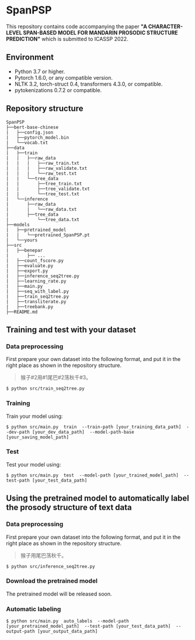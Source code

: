 # SpanPSP
This repository contains code accompanying the paper **"A CHARACTER-LEVEL SPAN-BASED MODEL FOR MANDARIN PROSODIC STRUCTURE PREDICTION"** which is submitted to ICASSP 2022.

## Environment
* Python 3.7 or higher.
* Pytorch 1.6.0, or any compatible version.
* NLTK 3.2, torch-struct 0.4, transformers 4.3.0, or compatible.
* pytokenizations 0.7.2 or compatible.

## Repository structure
```
SpanPSP
├──bert-base-chinese
|   ├──config.json
|   ├──pytorch_model.bin
|   └──vocab.txt
├──data
|   ├──train
|   |   ├──raw_data
|   |   |   ├──raw_train.txt
|   |   |   ├──raw_validate.txt
|   |   |   └──raw_test.txt
|   |   └──tree_data
|   |       ├──tree_train.txt
|   |       ├──tree_validate.txt
|   |       └──tree_test.txt
|   └──inference
|       ├──raw_data
|       |   └──raw_data.txt
|       ├──tree_data
|           └──tree_data.txt
├──models
|   ├──pretrained_model
|   |   └──pretrained_SpanPSP.pt
|   └──yours
├──src
|   ├──benepar
|       ├── ...
|   ├──count_fscore.py
|   ├──evaluate.py
|   ├──export.py
|   ├──inference_seq2tree.py
|   ├──learning_rate.py
|   ├──main.py
|   ├──seq_with_label.py
|   ├──train_seq2tree.py
|   ├──transliterate.py
|   ├──treebank.py
├──README.md
```


## Training and test with your dataset
### Data preprocessing
First prepare your own dataset into the following format, and put it in the right place as shown in the repository structure.
> 猴子#2用#1尾巴#2荡秋千#3。
```
$ python src/train_seq2tree.py
```
### Training
Train your model using:
```
$ python src/main.py  train  --train-path [your_training_data_path]  --dev-path [your_dev_data_path]  --model-path-base [your_saving_model_path] 
```
### Test
Test your model using:
```
$ python src/main.py  test  --model-path [your_trained_model_path]  --test-path [your_test_data_path]
```
## Using the pretrained model to automatically label the prosody structure of text data
### Data preprocessing
First prepare your own dataset into the following format, and put it in the right place as shown in the repository structure.
> 猴子用尾巴荡秋千。
```
$ python src/inference_seq2tree.py
```
### Download the pretrained model
The pretrained model will be released soon.
### Automatic labeling
```
$ python src/main.py  auto_labels  --model-path [your_pretrained_model_path]  --test-path [your_test_data_path]  --output-path [your_output_data_path]
```
